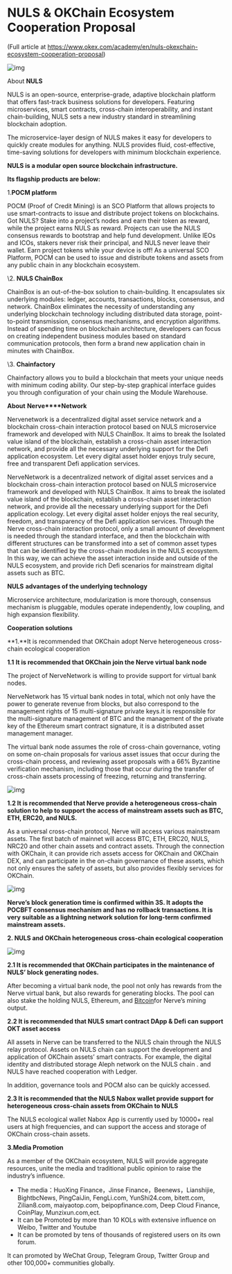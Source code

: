 # NULS & OKChain Ecosystem Cooperation Proposal

(Full article at https://www.okex.com/academy/en/nuls-okexchain-ecosystem-cooperation-proposal)

![img](https://www.okex.com/academy/wp-content/uploads/2020/06/nuls.jpg)

About **NULS**

NULS is an open-source, enterprise-grade, adaptive blockchain platform that offers fast-track business solutions for developers. Featuring microservices, smart contracts, cross-chain interoperability, and instant chain-building, NULS sets a new industry standard in streamlining blockchain adoption.

The microservice-layer design of NULS makes it easy for developers to quickly create modules for anything. NULS provides fluid, cost-effective, time-saving solutions for developers with minimum blockchain experience.

**NULS is a modular open source blockchain infrastructure.**

**Its flagship products are below:**

1.**POCM platform**

POCM (Proof of Credit Mining) is an SCO Platform that allows projects to use smart-contracts to issue and distribute project tokens on blockchains. Got NULS? Stake into a project’s nodes and earn their token as reward, while the project earns NULS as reward. Projects can use the NULS consensus rewards to bootstrap and help fund development. Unlike IEOs and ICOs, stakers never risk their principal, and NULS never leave their wallet. Earn project tokens while your device is off! As a universal SCO Platform, POCM can be used to issue and distribute tokens and assets from any public chain in any blockchain ecosystem.

\2. **NULS ChainBox**

ChainBox is an out-of-the-box solution to chain-building. It encapsulates six underlying modules: ledger, accounts, transactions, blocks, consensus, and network. ChainBox eliminates the necessity of understanding any underlying blockchain technology including distributed data storage, point-to-point transmission, consensus mechanisms, and encryption algorithms. Instead of spending time on blockchain architecture, developers can focus on creating independent business modules based on standard communication protocols, then form a brand new application chain in minutes with ChainBox.

\3. **Chainfactory**

Chainfactory allows you to build a blockchain that meets your unique needs with minimum coding ability. Our step-by-step graphical interface guides you through configuration of your chain using the Module Warehouse.

**About** **Nerve****Network**

Nervenetwork is a decentralized digital asset service network and a blockchain cross-chain interaction protocol based on NULS microservice framework and developed with NULS ChainBox. It aims to break the Isolated value island of the blockchain, establish a cross-chain asset interaction network, and provide all the necessary underlying support for the Defi application ecosystem. Let every digital asset holder enjoys truly secure, free and transparent Defi application services.

 NerveNetwork is a decentralized network of digital asset services and a blockchain cross-chain interaction protocol based on NULS microservice framework and developed with NULS ChainBox. It aims to break the isolated value island of the blockchain, establish a cross-chain asset interaction network, and provide all the necessary underlying support for the Defi application ecology. Let every digital asset holder enjoys the real security, freedom, and transparency of the Defi application services. Through the Nerve cross-chain interaction protocol, only a small amount of development is needed through the standard interface, and then the blockchain with different structures can be transformed into a set of common asset types that can be identified by the cross-chain modules in the NULS ecosystem. In this way, we can achieve the asset interaction inside and outside of the NULS ecosystem, and provide rich Defi scenarios for mainstream digital assets such as BTC.

**NULS** **advantages of the underlying technology**

Microservice architecture, modularization is more thorough, consensus mechanism is pluggable, modules operate independently, low coupling, and high expansion flexibility.

**Cooperation solutions**

**1.**It is recommended that OKChain adopt Nerve heterogeneous cross-chain ecological cooperation

**1.1** **It is recommended that OKChain join the Nerve virtual bank node**

The project of NerveNetwork is willing to provide support for virtual bank nodes.

NerveNetwork has 15 virtual bank nodes in total, which not only have the power to generate revenue from blocks, but also correspond to the management rights of 15 multi-signature private keys.it is responsible for the multi-signature management of BTC and the management of the private key of the Ethereum smart contract signature, it is a distributed asset management manager.

The virtual bank node assumes the role of cross-chain governance, voting on some on-chain proposals for various asset issues that occur during the cross-chain process, and reviewing asset proposals with a 66% Byzantine verification mechanism, including those that occur during the transfer of cross-chain assets processing of freezing, returning and transferring.

![img](https://www.okex.com/academy/wp-content/uploads/2020/06/%E5%9B%BE%E7%89%871-10.png)

**1.2 It is recommended that Nerve provide a heterogeneous cross-chain solution to help to support the access of mainstream assets such as BTC, ETH, ERC20, and NULS.**

As a universal cross-chain protocol, Nerve will access various mainstream assets. The first batch of mainnet will access BTC, ETH, ERC20, NULS, NRC20 and other chain assets and contract assets. Through the connection with OKChain, it can provide rich assets access for OKChain and OKChain DEX, and can participate in the on-chain governance of these assets, which not only ensures the safety of assets, but also provides flexibly services for OKChain.

![img](https://www.okex.com/academy/wp-content/uploads/2020/06/%E5%9B%BE%E7%89%872-9.png)

**Nerve’s block generation time is confirmed within 3S. It adopts the POCBFT consensus mechanism and has no rollback transactions. It is very suitable as a lightning network solution for long-term confirmed mainstream assets.**

**2. NULS and OKChain heterogeneous cross-chain ecological cooperation**

![img](https://www.okex.com/academy/wp-content/uploads/2020/06/%E5%9B%BE%E7%89%873-10.png)

**2.1 It is recommended that OKChain participates in the maintenance of NULS’ block generating nodes.**

After becoming a virtual bank node, the pool not only has rewards from the Nerve virtual bank, but also rewards for generating blocks. The pool can also stake the holding NULS, Ethereum, and [Bitcoin](https://www.okex.com/academy/en)for Nerve’s mining output.

**2.2 It is recommended that NULS smart contract DApp & Defi can support OKT asset access**

All assets in Nerve can be transferred to the NULS chain through the NULS relay protocol. Assets on NULS chain can support the development and application of OKChain assets’ smart contracts. For example, the digital identity and distributed storage Aleph network on the NULS chain . and NULS have reached cooperation with Ledger.

In addition, governance tools and POCM also can be quickly accessed.

**2.3 It is recommended that the NULS Nabox wallet provide support for heterogeneous cross-chain assets from OKChain to NULS**


The NULS ecological wallet Nabox App is currently used by 10000+ real users at high frequencies, and can support the access and storage of OKChain cross-chain assets.

**3.Media Promotion**

As a member of the OKChain ecosystem, NULS will provide aggregate resources, unite the media and traditional public opinion to raise the industry’s influence.

- The media：HuoXing Finance，Jinse Finance，Beenews，Lianshijie, BightbcNews, PingCaiJin, FengLi.com, YunShi24.com,  bitett.com, Zilian8.com, maiyaotop.com, beipopfinance.com,  Deep Cloud Finance, CoinPlay, Munzixun.com,ect.
- It can be Promoted by more than 10 KOLs with extensive influence on Weibo, Twitter and Youtube
- It can be promoted by tens of thousands of registered users on its own forum.

It can promoted by WeChat Group, Telegram Group, Twitter Group and other 100,000+ communities globally.
